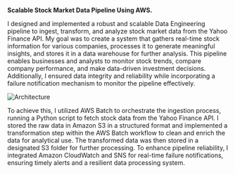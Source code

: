 **Scalable Stock Market Data Pipeline Using AWS.**

I designed and implemented a robust and scalable Data Engineering pipeline to ingest, transform, and analyze stock market data from the Yahoo Finance API. My goal was to create a system that gathers real-time stock information for various companies, processes it to generate meaningful insights, and stores it in a data warehouse for further analysis. This pipeline enables businesses and analysts to monitor stock trends, compare company performance, and make data-driven investment decisions. Additionally, I ensured data integrity and reliability while incorporating a failure notification mechanism to monitor the pipeline effectively.

![Architecture](https://github.com/user-attachments/assets/7ac18381-2918-45de-9356-64d3e8776394)

To achieve this, I utilized AWS Batch to orchestrate the ingestion process, running a Python script to fetch stock data from the Yahoo Finance API. I stored the raw data in Amazon S3 in a structured format and implemented a transformation step within the AWS Batch workflow to clean and enrich the data for analytical use. The transformed data was then stored in a designated S3 folder for further processing. To enhance pipeline reliability, I integrated Amazon CloudWatch and SNS for real-time failure notifications, ensuring timely alerts and a resilient data processing system.
